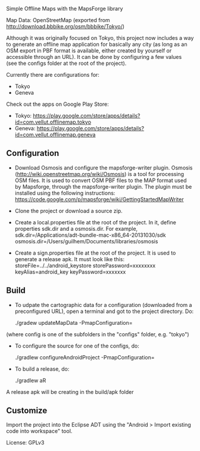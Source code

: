Simple  Offline Maps with the MapsForge library

Map Data: OpenStreetMap (exported from http://download.bbbike.org/osm/bbbike/Tokyo/)

Although it was originally focused on Tokyo, this project now includes a way to generate an offline map application for basically any city (as long as an OSM export in PBF format is available, either created by yourself or accessible through an URL). It can be done by configuring a few values (see the configs folder at the root of the project).

Currently there are configurations for:
- Tokyo 
- Geneva

Check out the apps on Google Play Store:
- Tokyo: https://play.google.com/store/apps/details?id=com.vellut.offlinemap.tokyo
- Geneva: https://play.google.com/store/apps/details?id=com.vellut.offlinemap.geneva

## Configuration

- Download Osmosis and configure the mapsforge-writer plugin. Osmosis (http://wiki.openstreetmap.org/wiki/Osmosis) is a tool for processing OSM files. It is used to convert OSM PBF files to the MAP format used by Mapsforge, through the mapsforge-writer plugin. The plugin must be installed using the following instructions: https://code.google.com/p/mapsforge/wiki/GettingStartedMapWriter

- Clone the project or download a source zip.

- Create a local.properties file at the root of the project. In it, define properties sdk.dir and a osmosis.dir. For example,
sdk.dir=/Applications/adt-bundle-mac-x86_64-20131030/sdk
osmosis.dir=/Users/guilhem/Documents/libraries/osmosis

- Create a sign.properties file at the root of the project. It is used to generate a release apk. It must look like this:
storeFile=../../android_keystore
storePassword=xxxxxxxx
keyAlias=android_key
keyPassword=xxxxxxx

## Build

- To udpate the cartographic data for a configuration (downloaded from a preconfigured URL), open a terminal and got to the project directory. Do:

	./gradew updateMapData -PmapConfiguration=<config>

(where config is one of the subfolders in the "configs" folder, e.g. "tokyo")

- To configure the source for one of the configs, do:

	./gradlew configureAndroidProject -PmapConfiguration=<config>

- To build a release, do:

	./gradlew aR

A release apk will be creating in the build/apk folder

## Customize

Import the project into the Eclipse ADT using the "Android > Import existing code into workspace" tool.


License: GPLv3
